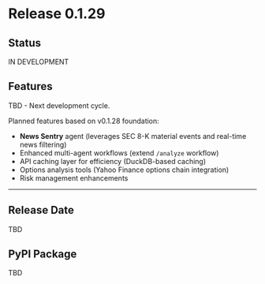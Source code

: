 # Release 0.1.29

## Status
IN DEVELOPMENT

## Features

TBD - Next development cycle.

Planned features based on v0.1.28 foundation:
- **News Sentry** agent (leverages SEC 8-K material events and real-time news filtering)
- Enhanced multi-agent workflows (extend `/analyze` workflow)
- API caching layer for efficiency (DuckDB-based caching)
- Options analysis tools (Yahoo Finance options chain integration)
- Risk management enhancements

---

## Release Date
TBD

## PyPI Package
TBD
